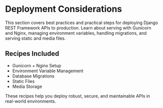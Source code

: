 # Deployment Considerations

This section covers best practices and practical steps for deploying Django REST Framework APIs to production. Learn about serving with Gunicorn and Nginx, managing environment variables, handling migrations, and serving static and media files.

## Recipes Included

- Gunicorn + Nginx Setup
- Environment Variable Management
- Database Migrations
- Static Files
- Media Storage

These recipes help you deploy robust, secure, and maintainable APIs in real-world environments. 